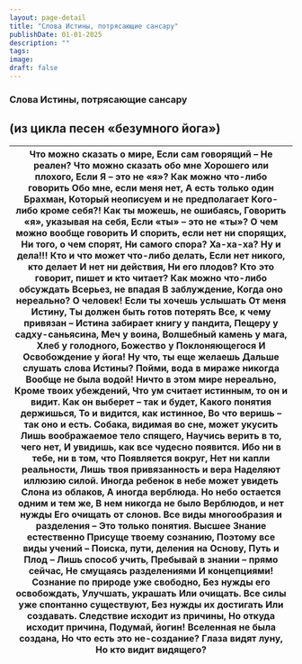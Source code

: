 ```yaml
---
layout: page-detail
title: "Слова Истины, потрясающие сансару"
publishDate: 01-01-2025
description: ""
tags:
image:
draft: false
---
```


### Слова Истины, потрясающие сансару

## (из цикла песен «безумного йога»)

| Что можно сказать о мире,  Если сам говорящий –  Не реален?  Что можно сказать обо мне  Хорошего или плохого,  Если Я – это не «я»?  Как можно что-либо говорить  Обо мне, если меня нет,  А есть только один Брахман,  Который неописуем и не предполагает  Кого-либо кроме себя?!  Как ты можешь, не ошибаясь,  Говорить «я», указывая на себя,  Если «ты» – это не «ты»?  О чем можно вообще говорить  И спорить, если нет ни спорящих,  Ни того, о чем спорят,  Ни самого спора?  Ха-ха-ха?  Ну и дела!!!  Кто и что может что-либо делать,  Если нет никого, кто делает  И нет ни действия,  Ни его плодов?  Кто это говорит, пишет и кто читает?  Как можно что-либо обсуждать  Всерьез, не впадая  В заблуждение,  Когда оно нереально?  О человек!  Если ты хочешь услышать  От меня Истину,  Ты должен быть готов потерять  Все, к чему привязан –  Истина забирает книгу у пандита,  Пещеру у садху-саньясина,  Меч у воина,  Волшебный камень у мага,  Хлеб у голодного,  Божество у  Поклоняющегося  И Освобождение у йога!  Ну что, ты еще желаешь  Дальше слушать слова Истины?  Пойми, вода в мираже никогда  Вообще не была водой!  Ничто в этом мире нереально,  Кроме твоих убеждений,  Что ум считает истинным, то он и видит.  Как он выберет – так и будет,  Какого понятия держишься,  То и видится, как истинное,  Во что веришь – так оно и есть.  Собака, видимая во сне, может укусить  Лишь воображаемое тело спящего,  Научись верить в то, чего нет,  И увидишь, как все чудесно появится.  Ибо ни в тебе, ни в том, что  Появляется вокруг,  Нет ни капли реальности,  Лишь твоя привязанность и вера  Наделяют иллюзию силой.  Иногда ребенок в небе может увидеть  Слона из облаков,  А иногда верблюда.  Но небо остается одним и тем же,  В нем никогда не было  Верблюдов, и нет нужды  Его очищать от слонов.  Все виды многообразия и разделения –  Это только понятия.  Высшее Знание естественно  Присуще твоему сознанию,  Поэтому все виды учений –  Поиска, пути, деления на  Основу, Путь и Плод –  Лишь способ учить,  Пребывай в знании – прямо сейчас,  Не смущаясь разделениями  И концепциями!  Сознание по природе уже свободно,  Без нужды его освобождать,  Улучшать, украшать  Или очищать.  Все силы уже спонтанно существуют,  Без нужды их достигать  Или создавать.  Следствие исходит из причины,  Но откуда исходит причина,  Подумай, йогин!  Вселенная не была создана,  Но что есть это не-создание?  Глаза видят луну,  Но кто видит видящего? |
| ------------------------------------------------------------------------------------------------------------------------------------------------------------------------------------------------------------------------------------------------------------------------------------------------------------------------------------------------------------------------------------------------------------------------------------------------------------------------------------------------------------------------------------------------------------------------------------------------------------------------------------------------------------------------------------------------------------------------------------------------------------------------------------------------------------------------------------------------------------------------------------------------------------------------------------------------------------------------------------------------------------------------------------------------------------------------------------------------------------------------------------------------------------------------------------------------------------------------------------------------------------------------------------------------------------------------------------------------------------------------------------------------------------------------------------------------------------------------------------------------------------------------------------------------------------------------------------------------------------------------------------------------------------------------------------------------------------------------------------------------------------------------------------------------------------------------------------------------------------------------------------------------------------------------------------------------------------------------------------------------------------------------------------------------------------------------------------------------------------------------------------------------------------------------------------------------------------------------------------------------------------------------------------------------------------------------------------------------------------------------------------------------------------------------------------------------------------------------------------------------------------ |
  
  
